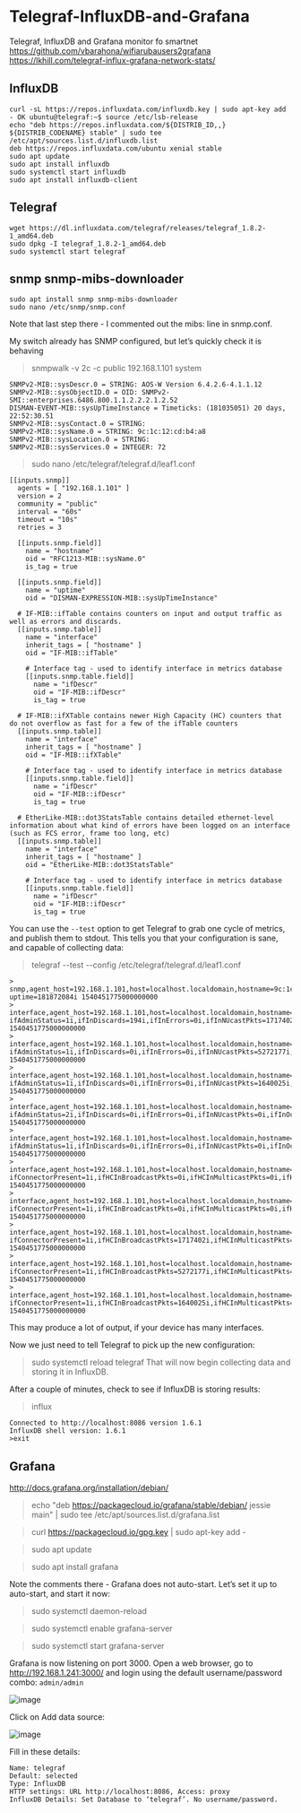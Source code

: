 # Telegraf-InfluxDB-and-Grafana
Telegraf, InfluxDB and Grafana monitor fo smartnet
https://github.com/vbarahona/wifiarubausers2grafana
https://lkhill.com/telegraf-influx-grafana-network-stats/
## InfluxDB
	curl -sL https://repos.influxdata.com/influxdb.key | sudo apt-key add - OK ubuntu@telegraf:~$ source /etc/lsb-release
	echo "deb https://repos.influxdata.com/${DISTRIB_ID,,} ${DISTRIB_CODENAME} stable" | sudo tee /etc/apt/sources.list.d/influxdb.list  
	deb https://repos.influxdata.com/ubuntu xenial stable 
	sudo apt update 
	sudo apt install influxdb 
	sudo systemctl start influxdb
	sudo apt install influxdb-client


  

## Telegraf 

	wget https://dl.influxdata.com/telegraf/releases/telegraf_1.8.2-1_amd64.deb 
	sudo dpkg -I telegraf_1.8.2-1_amd64.deb 
	sudo systemctl start telegraf 

## snmp snmp-mibs-downloader
 
	sudo apt install snmp snmp-mibs-downloader 
	sudo nano /etc/snmp/snmp.conf 
Note that last step there - I commented out the mibs: line in snmp.conf.

My switch already has SNMP configured, but let’s quickly check it is behaving

> snmpwalk -v 2c -c public 192.168.1.101 system

	SNMPv2-MIB::sysDescr.0 = STRING: AOS-W Version 6.4.2.6-4.1.1.12
	SNMPv2-MIB::sysObjectID.0 = OID: SNMPv2-SMI::enterprises.6486.800.1.1.2.2.2.1.2.52
	DISMAN-EVENT-MIB::sysUpTimeInstance = Timeticks: (181035051) 20 days, 22:52:30.51
	SNMPv2-MIB::sysContact.0 = STRING: 
	SNMPv2-MIB::sysName.0 = STRING: 9c:1c:12:cd:b4:a8
	SNMPv2-MIB::sysLocation.0 = STRING: 
	SNMPv2-MIB::sysServices.0 = INTEGER: 72
	
> sudo nano /etc/telegraf/telegraf.d/leaf1.conf

	[[inputs.snmp]]
	  agents = [ "192.168.1.101" ]
	  version = 2
	  community = "public"
	  interval = "60s"
	  timeout = "10s"
	  retries = 3

	  [[inputs.snmp.field]]
	    name = "hostname"
	    oid = "RFC1213-MIB::sysName.0"
	    is_tag = true

	  [[inputs.snmp.field]]
	    name = "uptime"
	    oid = "DISMAN-EXPRESSION-MIB::sysUpTimeInstance"

	  # IF-MIB::ifTable contains counters on input and output traffic as well as errors and discards.
	  [[inputs.snmp.table]]
	    name = "interface"
	    inherit_tags = [ "hostname" ]
	    oid = "IF-MIB::ifTable"

	    # Interface tag - used to identify interface in metrics database
	    [[inputs.snmp.table.field]]
	      name = "ifDescr"
	      oid = "IF-MIB::ifDescr"
	      is_tag = true

	  # IF-MIB::ifXTable contains newer High Capacity (HC) counters that do not overflow as fast for a few of the ifTable counters
	  [[inputs.snmp.table]]
	    name = "interface"
	    inherit_tags = [ "hostname" ]
	    oid = "IF-MIB::ifXTable"

	    # Interface tag - used to identify interface in metrics database
	    [[inputs.snmp.table.field]]
	      name = "ifDescr"
	      oid = "IF-MIB::ifDescr"
	      is_tag = true

	  # EtherLike-MIB::dot3StatsTable contains detailed ethernet-level information about what kind of errors have been logged on an interface (such as FCS error, frame too long, etc)
	  [[inputs.snmp.table]]
	    name = "interface"
	    inherit_tags = [ "hostname" ]
	    oid = "EtherLike-MIB::dot3StatsTable"

	    # Interface tag - used to identify interface in metrics database
	    [[inputs.snmp.table.field]]
	      name = "ifDescr"
	      oid = "IF-MIB::ifDescr"
	      is_tag = true
You can use the `--test` option to get Telegraf to grab one cycle of metrics, and publish them to stdout. This tells you that your configuration is sane, and capable of collecting data:

> telegraf --test --config /etc/telegraf/telegraf.d/leaf1.conf

	> snmp,agent_host=192.168.1.101,host=localhost.localdomain,hostname=9c:1c:12:cd:b4:a8 uptime=181872084i 1540451775000000000
	> interface,agent_host=192.168.1.101,host=localhost.localdomain,hostname=9c:1c:12:cd:b4:a8,ifDescr=eth0,ifIndex=1 ifAdminStatus=1i,ifInDiscards=194i,ifInErrors=0i,ifInNUcastPkts=1717402i,ifInOctets=778255575i,ifInUcastPkts=15979946i,ifInUnknownProtos=0i,ifLastChange=0i,ifMtu=1500i,ifOperStatus=1i,ifOutDiscards=0i,ifOutErrors=0i,ifOutNUcastPkts=5638112i,ifOutOctets=2095379020i,ifOutUcastPkts=4142798i,ifPhysAddress="9c:1c:12:cd:b4:a8",ifSpeed=1000000000i,ifType=117i 1540451775000000000
	> interface,agent_host=192.168.1.101,host=localhost.localdomain,hostname=9c:1c:12:cd:b4:a8,ifDescr=radio0_ssid_id0,ifIndex=50 ifAdminStatus=1i,ifInDiscards=0i,ifInErrors=0i,ifInNUcastPkts=5272177i,ifInOctets=2154070637i,ifInUcastPkts=60917395i,ifInUnknownProtos=0i,ifLastChange=0i,ifMtu=1500i,ifOperStatus=1i,ifOutDiscards=259767i,ifOutErrors=79i,ifOutNUcastPkts=476520i,ifOutOctets=1580578118i,ifOutUcastPkts=99785712i,ifPhysAddress="9c:1c:12:5b:4a:90",ifSpeed=0i,ifType=188i 1540451775000000000
	> interface,agent_host=192.168.1.101,host=localhost.localdomain,hostname=9c:1c:12:cd:b4:a8,ifDescr=radio1_ssid_id0,ifIndex=70 ifAdminStatus=1i,ifInDiscards=0i,ifInErrors=0i,ifInNUcastPkts=1640025i,ifInOctets=2353863859i,ifInUcastPkts=10442330i,ifInUnknownProtos=0i,ifLastChange=0i,ifMtu=1500i,ifOperStatus=1i,ifOutDiscards=228429i,ifOutErrors=8i,ifOutNUcastPkts=476515i,ifOutOctets=1789217497i,ifOutUcastPkts=17963438i,ifPhysAddress="9c:1c:12:5b:4a:80",ifSpeed=0i,ifType=188i 1540451775000000000
	> interface,agent_host=192.168.1.101,host=localhost.localdomain,hostname=9c:1c:12:cd:b4:a8,ifDescr=gre0,ifIndex=90 ifAdminStatus=2i,ifInDiscards=0i,ifInErrors=0i,ifInNUcastPkts=0i,ifInOctets=0i,ifInUcastPkts=0i,ifInUnknownProtos=0i,ifLastChange=0i,ifMtu=1500i,ifOperStatus=2i,ifOutDiscards=0i,ifOutErrors=0i,ifOutNUcastPkts=0i,ifOutOctets=0i,ifOutUcastPkts=0i,ifPhysAddress="00:00:00:00:00:00",ifSpeed=0i,ifType=131i 1540451775000000000
	> interface,agent_host=192.168.1.101,host=localhost.localdomain,hostname=9c:1c:12:cd:b4:a8,ifDescr=BR0,ifIndex=500 ifAdminStatus=1i,ifInDiscards=0i,ifInErrors=0i,ifInNUcastPkts=0i,ifInOctets=0i,ifInUcastPkts=0i,ifInUnknownProtos=0i,ifLastChange=0i,ifMtu=1300i,ifOperStatus=1i,ifOutDiscards=2i,ifOutErrors=0i,ifOutNUcastPkts=0i,ifOutOctets=0i,ifOutUcastPkts=0i,ifPhysAddress="9c:1c:12:cd:b4:a8",ifSpeed=0i,ifType=1i 1540451775000000000
	> interface,agent_host=192.168.1.101,host=localhost.localdomain,hostname=9c:1c:12:cd:b4:a8,ifDescr=gre0 ifConnectorPresent=1i,ifHCInBroadcastPkts=0i,ifHCInMulticastPkts=0i,ifHCInOctets=0i,ifHCInUcastPkts=0i,ifHCOutBroadcastPkts=0i,ifHCOutMulticastPkts=0i,ifHCOutOctets=0i,ifHCOutUcastPkts=0i,ifHighSpeed=0i,ifInBroadcastPkts=0i,ifInMulticastPkts=0i,ifLinkUpDownTrapEnable=2i,ifName="gre0",ifOutBroadcastPkts=0i,ifOutMulticastPkts=0i,ifPromiscuousMode=2i 1540451775000000000
	> interface,agent_host=192.168.1.101,host=localhost.localdomain,hostname=9c:1c:12:cd:b4:a8,ifDescr=BR0 ifConnectorPresent=1i,ifHCInBroadcastPkts=0i,ifHCInMulticastPkts=0i,ifHCInOctets=0i,ifHCInUcastPkts=0i,ifHCOutBroadcastPkts=0i,ifHCOutMulticastPkts=0i,ifHCOutOctets=0i,ifHCOutUcastPkts=0i,ifHighSpeed=0i,ifInBroadcastPkts=0i,ifInMulticastPkts=0i,ifLinkUpDownTrapEnable=2i,ifName="BR0",ifOutBroadcastPkts=0i,ifOutMulticastPkts=0i,ifPromiscuousMode=2i 1540451775000000000
	> interface,agent_host=192.168.1.101,host=localhost.localdomain,hostname=9c:1c:12:cd:b4:a8,ifDescr=eth0 ifConnectorPresent=1i,ifHCInBroadcastPkts=1717402i,ifHCInMulticastPkts=1717402i,ifHCInOctets=778260587i,ifHCInUcastPkts=15979974i,ifHCOutBroadcastPkts=5638112i,ifHCOutMulticastPkts=5638112i,ifHCOutOctets=2095384203i,ifHCOutUcastPkts=4142821i,ifHighSpeed=0i,ifInBroadcastPkts=1717402i,ifInMulticastPkts=1717402i,ifLinkUpDownTrapEnable=2i,ifName="eth0",ifOutBroadcastPkts=5638112i,ifOutMulticastPkts=5638112i,ifPromiscuousMode=2i 1540451775000000000
	> interface,agent_host=192.168.1.101,host=localhost.localdomain,hostname=9c:1c:12:cd:b4:a8,ifDescr=radio0_ssid_id0 ifConnectorPresent=1i,ifHCInBroadcastPkts=5272177i,ifHCInMulticastPkts=5272177i,ifHCInOctets=2154070901i,ifHCInUcastPkts=60917399i,ifHCOutBroadcastPkts=476520i,ifHCOutMulticastPkts=476520i,ifHCOutOctets=1580580974i,ifHCOutUcastPkts=99785716i,ifHighSpeed=0i,ifInBroadcastPkts=5272177i,ifInMulticastPkts=5272177i,ifLinkUpDownTrapEnable=2i,ifName="radio0_ssid_id0",ifOutBroadcastPkts=476520i,ifOutMulticastPkts=476520i,ifPromiscuousMode=2i 1540451775000000000
	> interface,agent_host=192.168.1.101,host=localhost.localdomain,hostname=9c:1c:12:cd:b4:a8,ifDescr=radio1_ssid_id0 ifConnectorPresent=1i,ifHCInBroadcastPkts=1640025i,ifHCInMulticastPkts=1640025i,ifHCInOctets=2353863967i,ifHCInUcastPkts=10442332i,ifHCOutBroadcastPkts=476515i,ifHCOutMulticastPkts=476515i,ifHCOutOctets=1789217583i,ifHCOutUcastPkts=17963438i,ifHighSpeed=0i,ifInBroadcastPkts=1640025i,ifInMulticastPkts=1640025i,ifLinkUpDownTrapEnable=2i,ifName="radio1_ssid_id0",ifOutBroadcastPkts=476515i,ifOutMulticastPkts=476515i,ifPromiscuousMode=2i 1540451775000000000

This may produce a lot of output, if your device has many interfaces.

Now we just need to tell Telegraf to pick up the new configuration:

> sudo systemctl reload telegraf
That will now begin collecting data and storing it in InfluxDB.

After a couple of minutes, check to see if InfluxDB is storing results:
> influx

	Connected to http://localhost:8086 version 1.6.1
	InfluxDB shell version: 1.6.1
	>exit

## Grafana
http://docs.grafana.org/installation/debian/

> echo "deb https://packagecloud.io/grafana/stable/debian/ jessie main" | sudo tee /etc/apt/sources.list.d/grafana.list

> curl https://packagecloud.io/gpg.key | sudo apt-key add -

> sudo apt update

> sudo apt install grafana

Note the comments there - Grafana does not auto-start. Let’s set it up to auto-start, and start it now:

> sudo systemctl daemon-reload

> sudo systemctl enable grafana-server

> sudo systemctl start grafana-server

Grafana is now listening on port 3000. Open a web browser, go to http://192.168.1.241:3000/ and login using the default username/password combo: `admin/admin`

![image](https://lkhill.com/assets/2017/11/first_screen.png)

Click on Add data source:

![image](https://lkhill.com/assets/2017/11/add_data_source.png)

Fill in these details:

	Name: telegraf
	Default: selected
	Type: InfluxDB
	HTTP settings: URL http://localhost:8086, Access: proxy
	InfluxDB Details: Set Database to ‘telegraf’. No username/password.
